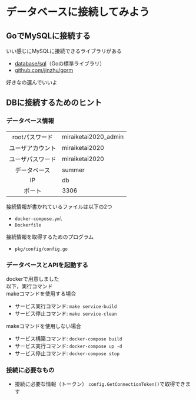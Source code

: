 # データベースに接続してみよう
## GoでMySQLに接続する
いい感じにMySQLに接続できるライブラリがある
- [database/sql](https://golang.org/pkg/database/sql/)（Goの標準ライブラリ）
- [github.com/jinzhu/gorm](https://godoc.org/github.com/jinzhu/gorm)

好きなの選んでいいよ
## DBに接続するためのヒント
### データベース情報
| | |
|:-:|:-|
|rootパスワード|miraiketai2020_admin|
|ユーザアカウント|miraiketai2020|
|ユーザパスワード|miraiketai2020|
|データベース|summer|
|IP|db|
|ポート|3306|

接続情報が書かれているファイルは以下の2つ
- `docker-compose.yml`
- `Dockerfile`

接続情報を取得するためのプログラム
- `pkg/config/config.go`

### データベースとAPIを起動する
dockerで用意しました  
以下，実行コマンド  
makeコマンドを使用する場合  
- サービス実行コマンド: `make service-build`
- サービス停止コマンド: `make service-clean`

makeコマンドを使用しない場合  
- サービス構築コマンド: `docker-compose build`
- サービス実行コマンド: `docker-compose up -d` 
- サービス停止コマンド: `docker-compose stop`

### 接続に必要なもの
- 接続に必要な情報（トークン）
`config.GetConnectionToken()`で取得できます
